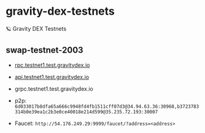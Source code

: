 # gravity-dex-testnets
🪐 Gravity DEX Testnets


## swap-testnet-2003
- [rpc.testnet1.test.gravitydex.io](https://rpc.testnet1.test.gravitydex.io)
- [api.testnet1.test.gravitydex.io](https://api.testnet1.test.gravitydex.io)
- grpc.testnet1.test.gravitydex.io

- p2p: `6d033017b8dfa65a666c9948fd4fb1511cff07d3@34.94.63.36:30968,b3723783314b0e39ea1c2b3e0ce40018e214d599@35.235.72.193:30007`
- Faucet: `http://54.176.249.29:9999/faucet/?address=<address>`
